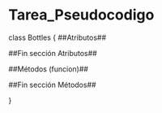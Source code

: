 # Tarea_Pseudocodigo
class Bottles {
##Atributos##



##Fin sección Atributos##

##Métodos (funcion)##



##Fin sección Métodos##

}
